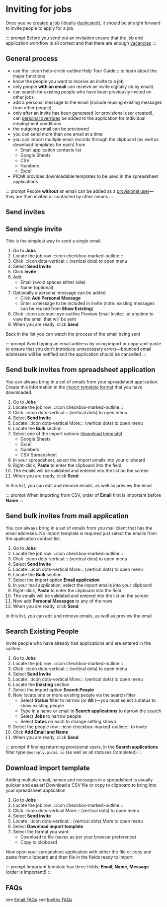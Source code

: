 # Inviting for jobs

Once you've [created a job](creating-a-job.md) (ideally [duplicated](duplicate-a-job.md)), it should be straight forward to invite people to apply for a job. 

::: prompt
Before you send out an invitation ensure that the job and application workflow is all correct and that there are enough [vacancies](../about-picmi/applications.md#restrictions-on-actions)
:::

<explanation>

## General process

* use the :::icon help-circle-outline Help Tour Guide::: to learn about the major functions
* know the people you want to receive an invite to a job
* only people **with an email** can receive an invite digitally (ie by email)
* can search for existing people who have been previously invited on other jobs 
* add a personal message to the email (include reusing existing messages from other people)
* only after an invite has been generated (or provisional user created), can [personal overrides](creating-individual-employment-conditions) be added to the application for individual employment conditions
* the outgoing email can be previewed
* you can send more than one email at a time
* you can import multiple email records through the clipboard (as well as download templates for each) from
  * Email application contacts list 
  * Google Sheets
  * CSV
  * Numbers
  * Excel 
* PICMI provides downloadable templates to be used in the spreadsheet applications

::: prompt
People **without** an email can be added as a [provisional user](provisional-user.md)—they are then invited or contacted by other means
:::

</explanation>

## Send invites

<instructions>

## Send single invite

This is the simplest way to send a single email.

1. Go to **Jobs**
2. Locate the job row :::icon checkbox-marked-outline:::
3. Click :::icon dots-vertical::: (vertical dots) to open menu
4. Select **Send Invite**
5. Click **Invite**
6. Add
    * Email (avoid spaces either side)
    * Name (optional)
7. Optionally a personal message can be added
    * Click **Add Personal Message**
    * Enter a message to be included in invite (note: existing messages can be reused from **Show Existing**)
8. Click :::icon account-eye-outline Preview Email Invite::: at anytime to view the email that will be sent 
9. When you are ready, click **Send**

Back in the list you can watch the process of the email being sent

::: prompt
Avoid typing an email address by using import or copy-and-paste to ensure that you don't introduce unnecessary errors—bounced email addresses will be notified and the application should be cancelled
:::

</instructions>

<instructions>

## Send bulk invites from spreadsheet application

You can always bring in a set of emails from your spreadsheet application. Create this information in the [import template format](#download-import-template) that you have downloaded.

1. Go to **Jobs**
2. Locate the job row :::icon checkbox-marked-outline:::
3. Click :::icon dots-vertical::: (vertical dots) to open menu
4. Select **Send Invite**
5. Locate :::icon dots-vertical More::: (vertical dots) to open menu
6. Locate the **Bulk** section
7. Select one of the import options  ([download template](#download-import-template))
   * Google Sheets
   * Excel
   * Numbers
   * CSV Spreadsheet
8. In your spreadsheet, select the import emails into your clipboard
9. Right-click, **Paste** to enter the clipboard into the field
10. The emails will be validated and entered into the list on the screen
11. When you are ready, click **Send**

In this list, you can edit and remove emails, as well as preview the email

::: prompt
When importing from CSV, order of **Email** first is important before **Name**
:::

</instructions>

<instructions>

## Send bulk invites from mail application

You can always bring in a set of emails from you mail client that has the email addreses. No import template is required just select the emails from the application contact list.

1. Go to **Jobs**
2. Locate the job row :::icon checkbox-marked-outline:::
3. Click :::icon dots-vertical::: (vertical dots) to open menu
4. Select **Send Invite**
5. Locate :::icon dots-vertical More::: (vertical dots) to open menu
6. Locate the **Bulk** section
7. Select the import option **Email application**
8. In your mail application, select the import emails into your clipboard
9. Right-click, **Paste** to enter the clipboard into the field
10. The emails will be validated and entered into the list on the screen
11. Now add **Personal Messages** to any of the rows
12. When you are ready, click **Send**

In this list, you can edit and remove emails, as well as preview the email

</instructions>

<instructions>

## Search Existing People

Invite people who have already had applications and are entered in the system.

1. Go to **Jobs**
2. Locate the job row :::icon checkbox-marked-outline:::
3. Click :::icon dots-vertical::: (vertical dots) to open menu
4. Select **Send Invite**
5. Locate :::icon dots-vertical More::: (vertical dots) to open menu
6. Locate the **Existing** section
7. Select the import option **Search People**
8. Now locate one or more existing people via the search filter
    * Select **Status** filter to narrow (or **All** )—you must select a status to show existing people
    * Type in a name or email in **Search applications** to narrow the search
    * Select **Jobs** to narrow people
    * Select **Dates** on each to change setting shown
9. Select the people row :::icon checkbox-marked-outline::: to invite
10. Click **Add Email and Name**
11. When you are ready, click **Send**

::: prompt
If finding returning provisional users, in the **Search applications** filter type `@noreply.picmi.io` (as well as all statuses Completed)
:::


## Download import template

Adding multiple email, names and messages in a spreadsheet is usually quicker and easier! Download a CSV file or copy to clipboard to bring into your spreadsheet application

1. Go to **Jobs**
2. Locate the job row :::icon checkbox-marked-outline:::
3. Click :::icon dots-vertical More::: (vertical dots) to open menu
4. Select **Send Invite**
5. Locate :::icon dots-vertical::: (vertical dots) More to open menu
6. Select **Download import template**
7. Select the format you want:
   * Download to file (saves as per your browser preference)
   * Copy to clipboard

Now open your spreadsheet application with either the file or copy and paste from clipboard and then file in the fields
ready to import

::: prompt
Important template has three fields: **Email, Name, Message** (order is important!)
:::

</instructions>

## FAQs

see [Email FAQs](../faqs#emails)
see [Invites FAQs](../faqs.md#invites)
